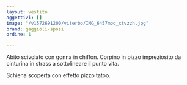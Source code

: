 ```yaml
---
layout: vestito
aggettivi: []
image: "/v1572691200/viterbo/IMG_6457mod_xtvzzh.jpg"
brand: gaggioli-sposi
ordine: 1

---
```

Abito scivolato con gonna in chiffon. Corpino in pizzo impreziosito da cinturina in strass a sottolineare il punto vita.

Schiena scoperta con effetto pizzo tatoo.